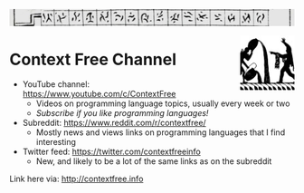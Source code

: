 ![](gulliver.jpg)

<img style="float: right; height: 96px" align="right" height="96" src="apprentice.jpg">

# Context Free Channel

- YouTube channel: https://www.youtube.com/c/ContextFree
  - Videos on programming language topics, usually every week or two
  - *Subscribe if you like programming languages!*
- Subreddit: https://www.reddit.com/r/contextfree/
  - Mostly news and views links on programming languages that I find interesting
- Twitter feed: https://twitter.com/contextfreeinfo
  - New, and likely to be a lot of the same links as on the subreddit

Link here via: http://contextfree.info
